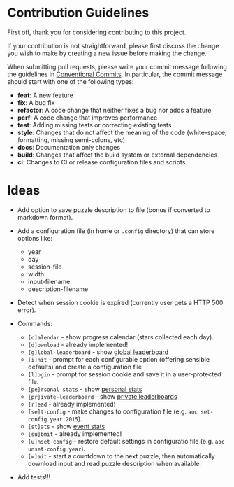 # Contribution Guidelines

First off, thank you for considering contributing to this project.

If your contribution is not straightforward, please first discuss the change you
wish to make by creating a new issue before making the change.

When submitting pull requests, please write your commit message following the
guidelines in [Conventional Commits](https://www.conventionalcommits.org/en/v1.0.0/).
In particular, the commit message should start with one of the following types:

- **feat**: A new feature
- **fix**: A bug fix
- **refactor**: A code change that neither fixes a bug nor adds a feature
- **perf**: A code change that improves performance
- **test**: Adding missing tests or correcting existing tests
- **style**: Changes that do not affect the meaning of the code (white-space, formatting, missing semi-colons, etc)
- **docs**: Documentation only changes
- **build**: Changes that affect the build system or external dependencies
- **ci**: Changes to CI or release configuration files and scripts

# Ideas

- Add option to save puzzle description to file (bonus if converted to markdown
  format).

- Add a configuration file (in home or `.config` directory) that can store
  options like:
  - year
  - day
  - session-file
  - width
  - input-filename
  - description-filename

- Detect when session cookie is expired (currently user gets a HTTP 500 error).

- Commands:
  - `[c]alendar` - show progress calendar (stars collected each day).
  - `[d]ownload` - already implemented!
  - `[g]lobal-leaderboard` - show [global leaderboard](https://adventofcode.com/2021/leaderboard)
  - `[i]nit` - prompt for each configurable option (offering sensible defaults)
    and create a configuration file
  - `[l]ogin` - prompt for session cookie and save it in a user-protected file.
  - `[pe]rsonal-stats` - show [personal stats](https://adventofcode.com/2021/leaderboard/self)
  - `[pr]ivate-leaderboard` - show [private leaderboards](https://adventofcode.com/2021/leaderboard/private)
  - `[r]ead` - already implemented!
  - `[se]t-config` - make changes to configuration file (e.g. `aoc set-config year 2015`).
  - `[st]ats` - show [event stats](https://adventofcode.com/2021/stats)
  - `[su]bmit` - already implemented!
  - `[u]nset-config` - restore default settings in configuratio file
    (e.g. `aoc unset-config year`).
  - `[w]ait` - start a countdown to the next puzzle, then automatically download
    input and read puzzle description when available.

- Add tests!!!